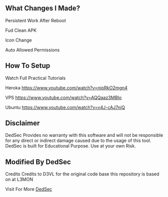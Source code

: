 What Changes I Made?
----------------------
Persistent Work After Reboot

Fud Clean APK

Icon Change

Auto Allowed Permissions

How To Setup
--------
Watch Full Practical Tutorials

Heroka
https://www.youtube.com/watch?v=njpRkO2mgn4

VPS
https://www.youtube.com/watch?v=AQQaaz3MBIo

Ubuntu
https://www.youtube.com/watch?v=v4J-cAJ7njQ

Disclaimer
----
DedSec Provides no warranty with this software and will not be responsible for any direct or indirect damage caused due to the usage of this tool.
DedSec is built for Educational Purpose. Use at your own Risk.


Modified By DedSec
-----
Credits
Credits to D3VL for the original code base this repository is based on at L3MON


Visit For More <a href="https://dedseec.com" rel="nofollow">DedSec</a></p>
